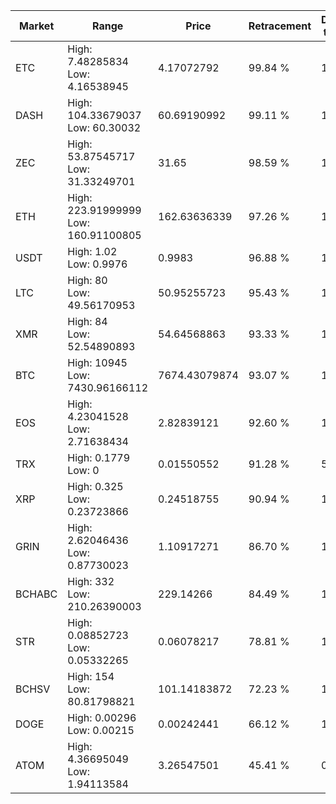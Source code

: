 | Market | Range | Price| Retracement | Doubles to 50% |
| --- | --- | --- | --- | --- |
| ETC | High: 7.48285834<br />Low: 4.16538945 | 4.17072792 | 99.84 % | 1.40 |
| DASH | High: 104.33679037<br />Low: 60.30032 | 60.69190992 | 99.11 % | 1.36 |
| ZEC | High: 53.87545717<br />Low: 31.33249701 | 31.65 | 98.59 % | 1.35 |
| ETH | High: 223.91999999<br />Low: 160.91100805 | 162.63636339 | 97.26 % | 1.18 |
| USDT | High: 1.02<br />Low: 0.9976 | 0.9983 | 96.88 % | 1.01 |
| LTC | High: 80<br />Low: 49.56170953 | 50.95255723 | 95.43 % | 1.27 |
| XMR | High: 84<br />Low: 52.54890893 | 54.64568863 | 93.33 % | 1.25 |
| BTC | High: 10945<br />Low: 7430.96166112 | 7674.43079874 | 93.07 % | 1.20 |
| EOS | High: 4.23041528<br />Low: 2.71638434 | 2.82839121 | 92.60 % | 1.23 |
| TRX | High: 0.1779<br />Low: 0 | 0.01550552 | 91.28 % | 5.74 |
| XRP | High: 0.325<br />Low: 0.23723866 | 0.24518755 | 90.94 % | 1.15 |
| GRIN | High: 2.62046436<br />Low: 0.87730023 | 1.10917271 | 86.70 % | 1.58 |
| BCHABC | High: 332<br />Low: 210.26390003 | 229.14266 | 84.49 % | 1.18 |
| STR | High: 0.08852723<br />Low: 0.05332265 | 0.06078217 | 78.81 % | 1.17 |
| BCHSV | High: 154<br />Low: 80.81798821 | 101.14183872 | 72.23 % | 1.16 |
| DOGE | High: 0.00296<br />Low: 0.00215 | 0.00242441 | 66.12 % | 1.05 |
| ATOM | High: 4.36695049<br />Low: 1.94113584 | 3.26547501 | 45.41 % | 0.00 |

